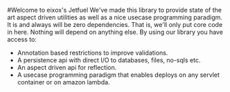 #Welcome to eixox's Jetfuel
We've made this library to provide state of the art aspect driven utilities as well as a nice usecase programming paradigm.
It is and always will be zero dependencies. That is, we'll only put core code in here. Nothing will depend on anything else.
By using our library you have access to:
* Annotation based restrictions to improve validations.
* A persistence api with direct I/O to databases, files, no-sqls etc.
* An aspect driven api for reflection.
* A usecase programming paradigm that enables deploys on any servlet container or on amazon lambda.
